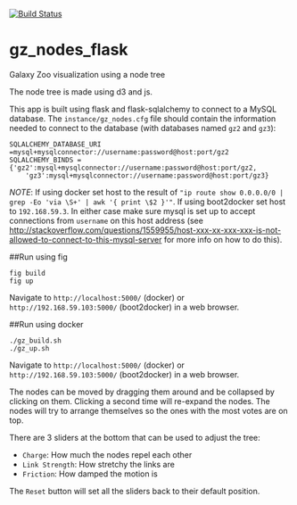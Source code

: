 [![Build Status](http://img.shields.io/badge/Built%20at-%23dotastro-blue.svg?style=flat)](http://dotastronomy.com/six/)

gz_nodes_flask
============

Galaxy Zoo visualization using a node tree

The node tree is made using d3 and js.

This app is built using flask and flask-sqlalchemy to connect to a
MySQL database. The `instance/gz_nodes.cfg` file should contain the
information needed to connect to the database (with databases named `gz2` and `gz3`):

```
SQLALCHEMY_DATABASE_URI =mysql+mysqlconnector://username:password@host:port/gz2
SQLALCHEMY_BINDS ={'gz2':mysql+mysqlconnector://username:password@host:port/gz2,
    'gz3':mysql+mysqlconnector://username:password@host:port/gz3}
```

*NOTE*: If using docker set host to the result of `"ip route
 show 0.0.0.0/0 | grep -Eo 'via \S+' | awk '{ print \$2 }'"`. If using
 boot2docker set host to `192.168.59.3`. In either case make sure
 mysql is set up to accept connections from `username` on this host
 address (see
 http://stackoverflow.com/questions/1559955/host-xxx-xx-xxx-xxx-is-not-allowed-to-connect-to-this-mysql-server
 for more info on how to do this).

##Run using fig
```
fig build
fig up
```
Navigate to `http://localhost:5000/` (docker) or
`http://192.168.59.103:5000/` (boot2docker) in a web browser.


##Run using docker
```
./gz_build.sh
./gz_up.sh
```
Navigate to `http://localhost:5000/` (docker) or
`http://192.168.59.103:5000/` (boot2docker) in a web browser.

The nodes can be moved by dragging them around and be collapsed by
clicking on them. Clicking a second time will re-expand the nodes.
The nodes will try to arrange themselves so the ones with the most votes
are on top.

There are 3 sliders at the bottom that can be used to adjust the tree:
+ `Charge`: How much the nodes repel each other
+ `Link Strength`: How stretchy the links are
+ `Friction`: How damped the motion is

The `Reset` button will set all the sliders back to their default position.
